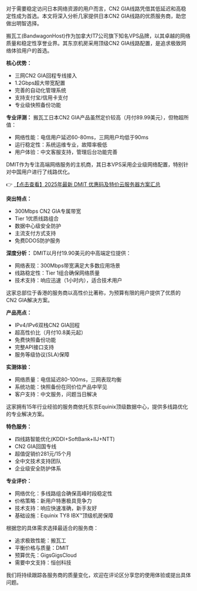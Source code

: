
对于需要稳定访问日本网络资源的用户而言，CN2 GIA线路凭借其低延迟和高稳定性成为首选。本文将深入分析几家提供日本CN2 GIA线路的优质服务商，助您做出明智选择。


搬瓦工(BandwagonHost)作为加拿大IT7公司旗下知名VPS品牌，以其卓越的网络质量和稳定性享誉业界。其东京机房采用顶级CN2 GIA线路配置，是追求极致网络体验用户的首选。

**核心优势：**
- 三网CN2 GIA回程专线接入
- 1.2Gbps超大带宽配置
- 完善的自动化管理系统
- 支持支付宝/信用卡支付
- 专业级快照备份功能

**专业评测：**
搬瓦工日本CN2 GIA产品虽然定价较高（月付89.99美元），但物超所值：
- 网络性能：电信用户延迟60-80ms，三网用户均低于90ms
- 运行稳定性：系统运维专业，故障率极低
- 用户体验：中文客服支持，管理后台功能完善


DMIT作为专注高端网络服务的主机商，其日本VPS采用企业级网络配置，特别针对中国用户进行了线路优化。

👉 [【点击查看】2025年最新 DMIT 优惠码及特价云服务器方案汇总](https://bit.ly/dmit_coupon)

**突出特点：**
- 300Mbps CN2 GIA专属带宽
- Tier 1优质线路组合
- 数据中心级安全防护
- 主流支付方式支持
- 免费DDOS防护服务

**深度分析：**
DMIT以月付19.90美元的中高端定位提供：
- 网络表现：300Mbps带宽满足大多数应用场景
- 线路稳定性：Tier 1组合确保网络质量
- 技术支持：响应迅速（1小时内），适合技术用户


这家总部位于香港的服务商以高性价比著称，为预算有限的用户提供了优质的CN2 GIA解决方案。

**产品亮点：**
- IPv4/IPv6双栈CN2 GIA回程
- 超高性价比（月付10.8美元起）
- 免费快照备份功能
- 完整API接口支持
- 服务等级协议(SLA)保障

**实测体验：**
- 网络质量：电信延迟80-100ms，三网表现均衡
- 系统功能：快照备份在同价位产品中罕见
- 客户支持：中文服务，问题当日解决


这家拥有15年行业经验的服务商依托东京Equinix顶级数据中心，提供多线路优化的专业解决方案。

**特色服务：**
- 四线路智能优化(KDDI+SoftBank+IIJ+NTT)
- CN2 GIA回国专线
- 超值促销价281元/15个月
- 全中文技术支持团队
- 企业级安全防护体系

**专业评价：**
- 网络优化：多线路组合确保高峰时段稳定性
- 价格策略：新用户特惠极具竞争力
- 技术支持：响应快速准确，新手友好
- 基础设施：Equinix TY8 IBX™顶级机房保障


根据您的具体需求选择最适合的服务商：
- 追求极致性能：搬瓦工
- 平衡价格与质量：DMIT
- 预算优先：GigsGigsCloud
- 需要中文支持：恒创科技

我们将持续跟踪各服务商的质量变化，欢迎在评论区分享您的使用体验或提出具体问题。
